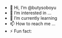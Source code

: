 - 👋 Hi, I’m @butysoboyu
- 👀 I’m interested in ...
- 🌱 I’m currently learning 
- 📫 How to reach me ...
- ⚡ Fun fact: 

<!---
butysoboyu/butysoboyu is a ✨ special ✨ repository because its `README.md` (this file) appears on your GitHub profile.
You can click the Preview link to take a look at your changes.
--->
